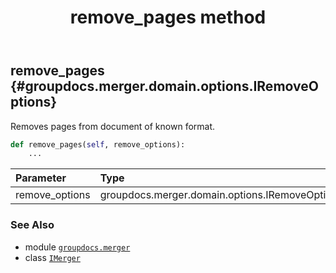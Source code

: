 ﻿---
title: remove_pages method
second_title: GroupDocs.Merger for Python via .NET API References
description: 
type: docs
url: /python-net/groupdocs.merger/imerger/remove_pages/
is_root: false
weight: 80
---

## remove_pages {#groupdocs.merger.domain.options.IRemoveOptions}

Removes pages from document of known format.



```python
def remove_pages(self, remove_options):
    ...
```


| Parameter | Type | Description |
| :- | :- | :- |
| remove_options | groupdocs.merger.domain.options.IRemoveOptions |  |



### See Also
* module [`groupdocs.merger`](../../)
* class [`IMerger`](/merger/python-net/groupdocs.merger/imerger)
